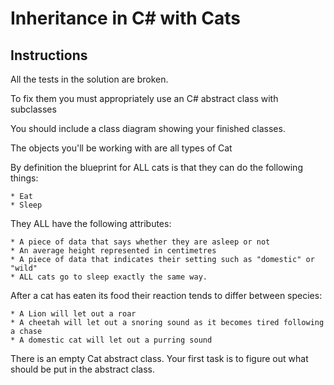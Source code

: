 # Inheritance in C# with Cats

## Instructions

All the tests in the solution are broken.

To fix them you must appropriately use an C# abstract class with subclasses

You should include a class diagram showing your finished classes.

The objects you'll be working with are all types of Cat

By definition the blueprint for ALL cats is that they can do the following things:

    * Eat
    * Sleep

They ALL have the following attributes:

    * A piece of data that says whether they are asleep or not 
    * An average height represented in centimetres
    * A piece of data that indicates their setting such as "domestic" or "wild"
    * ALL cats go to sleep exactly the same way. 

After a cat has eaten its food their reaction tends to differ between species:

    * A Lion will let out a roar
    * A cheetah will let out a snoring sound as it becomes tired following a chase
    * A domestic cat will let out a purring sound

There is an empty Cat abstract class. 
Your first task is to figure out what should be put in the abstract class.

